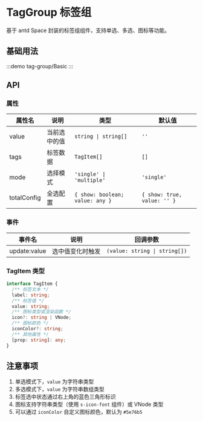 # TagGroup 标签组

基于 antd Space 封装的标签组组件，支持单选、多选、图标等功能。

## 基础用法

:::demo
tag-group/Basic
:::

## API

### 属性

| 属性名 | 说明 | 类型 | 默认值 |
| --- | --- | --- | --- |
| value | 当前选中的值 | `string \| string[]` | `''` |
| tags | 标签数据 | `TagItem[]` | `[]` |
| mode | 选择模式 | `'single' \| 'multiple'` | `'single'` |
| totalConfig | 全选配置 | `{ show: boolean; value: any }` | `{ show: true, value: '' }` |

### 事件

| 事件名 | 说明 | 回调参数 |
| --- | --- | --- |
| update:value | 选中值变化时触发 | `(value: string \| string[])` |

### TagItem 类型

```typescript
interface TagItem {
  /** 标签文本 */
  label: string;
  /** 标签值 */
  value: string;
  /** 图标类型或渲染函数 */
  icon?: string | VNode;
  /** 图标颜色 */
  iconColor?: string;
  /** 其他属性 */
  [prop: string]: any;
}
```

## 注意事项

1. 单选模式下，`value` 为字符串类型
2. 多选模式下，`value` 为字符串数组类型
3. 标签选中状态通过右上角的蓝色三角形标识
4. 图标支持字符串类型（使用 `s-icon-font` 组件）或 VNode 类型
5. 可以通过 `iconColor` 自定义图标颜色，默认为 `#5e76b5` 